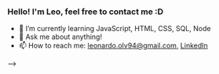 ### Hello! I'm Leo, feel free to contact me :D




- 🌱 I’m currently learning JavaScript, HTML, CSS, SQL, Node
- 💬 Ask me about anything!
- 📫 How to reach me: leonardo.olv94@gmail.com, [LinkedIn](https://www.linkedin.com/in/leonardo-almeida-187588148/)
                      

-->
